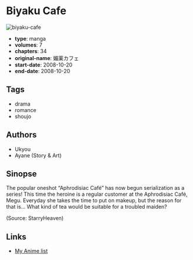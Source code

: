 # Biyaku Cafe

![biyaku-cafe](https://cdn.myanimelist.net/images/manga/2/162405.jpg)

-   **type**: manga
-   **volumes**: 7
-   **chapters**: 34
-   **original-name**: 媚薬カフェ
-   **start-date**: 2008-10-20
-   **end-date**: 2008-10-20

## Tags

-   drama
-   romance
-   shoujo

## Authors

-   Ukyou
-   Ayane (Story & Art)

## Sinopse

The popular oneshot “Aphrodisiac Café” has now begun serialization as a series! This time the heroine is a regular customer at the Aphrodisiac Café, Megu. Everyday she takes the time to put on makeup, but the reason for that is… What kind of tea would be suitable for a troubled maiden?

(Source: StarryHeaven)

## Links

-   [My Anime list](https://myanimelist.net/manga/11522/Biyaku_Cafe)
